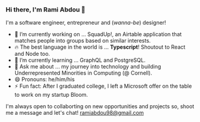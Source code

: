 ### Hi there, I'm Rami Abdou 👋

I'm a software engineer, entrepreneur and (_wanna-be_) designer!

- 🔭 I’m currently working on ... SquadUp!, an Airtable application that matches people into groups based on similar interests.
- 🔥 The best language in the world is ... **Typescript**! Shoutout to React and Node too.
- 🌱 I’m currently learning ... GraphQL and PostgreSQL.
- 💬 Ask me about ... my journey into technology and building Underrepresented Minorities in Computing (@ Cornell).
- 😄 Pronouns: he/him/his
- ⚡ Fun fact: After I graduated college, I left a Microsoft offer on the table to work on my startup Bloom.

I'm always open to collaborting on new opportunities and projects so, shoot me a message and let's chat! ramiabdou98@gmail.com
